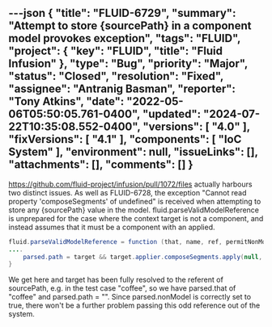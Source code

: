 ---json
{
  "title": "FLUID-6729",
  "summary": "Attempt to store {sourcePath} in a component model provokes exception",
  "tags": "FLUID",
  "project": {
    "key": "FLUID",
    "title": "Fluid Infusion"
  },
  "type": "Bug",
  "priority": "Major",
  "status": "Closed",
  "resolution": "Fixed",
  "assignee": "Antranig Basman",
  "reporter": "Tony Atkins",
  "date": "2022-05-06T05:50:05.761-0400",
  "updated": "2024-07-22T10:35:08.552-0400",
  "versions": [
    "4.0"
  ],
  "fixVersions": [
    "4.1"
  ],
  "components": [
    "IoC System"
  ],
  "environment": null,
  "issueLinks": [],
  "attachments": [],
  "comments": []
}
---
<https://github.com/fluid-project/infusion/pull/1072/files> actually harbours two distinct issues. As well as FLUID-6728, the exception "Cannot read property 'composeSegments' of undefined" is received when attempting to store any {sourcePath} value in the model. fluid.parseValidModelReference is unprepared for the case where the context target is not a component, and instead assumes that it must be a component with an applied.

```java
fluid.parseValidModelReference = function (that, name, ref, permitNonModel) {
....
    parsed.path = target && target.applier.composeSegments.apply(null, parsed.modelSegs);
}
```

We get here and target has been fully resolved to the referent of sourcePath, e.g. in the test case "coffee", so we have parsed.that of "coffee" and parsed.path = "". Since parsed.nonModel is correctly set to true, there won't be a further problem passing this odd reference out of the system.

        